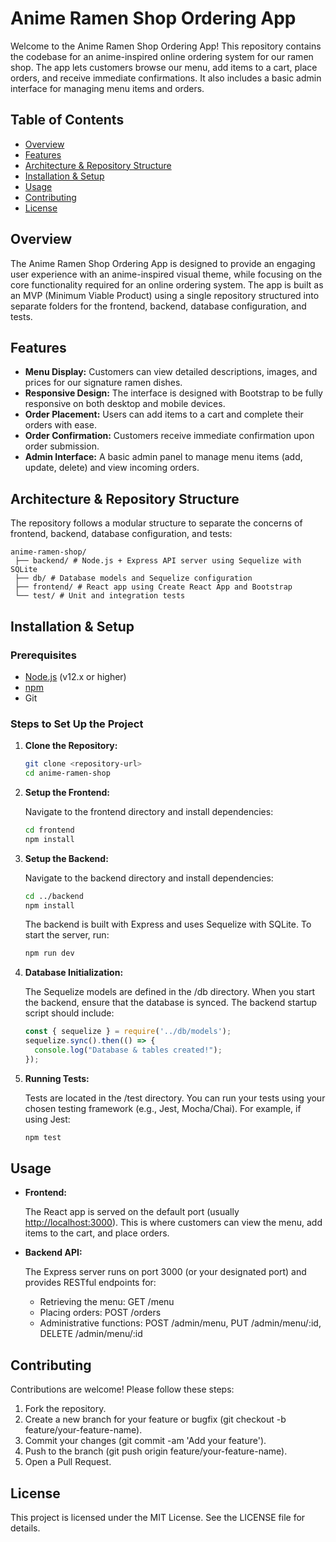 # Anime Ramen Shop Ordering App

Welcome to the Anime Ramen Shop Ordering App! This repository contains the codebase for an anime-inspired online ordering system for our ramen shop. The app lets customers browse our menu, add items to a cart, place orders, and receive immediate confirmations. It also includes a basic admin interface for managing menu items and orders.

## Table of Contents

- [Overview](#overview)
- [Features](#features)
- [Architecture & Repository Structure](#architecture--repository-structure)
- [Installation & Setup](#installation--setup)
- [Usage](#usage)
- [Contributing](#contributing)
- [License](#license)

## Overview

The Anime Ramen Shop Ordering App is designed to provide an engaging user experience with an anime-inspired visual theme, while focusing on the core functionality required for an online ordering system. The app is built as an MVP (Minimum Viable Product) using a single repository structured into separate folders for the frontend, backend, database configuration, and tests.

## Features

- **Menu Display:** Customers can view detailed descriptions, images, and prices for our signature ramen dishes.
- **Responsive Design:** The interface is designed with Bootstrap to be fully responsive on both desktop and mobile devices.
- **Order Placement:** Users can add items to a cart and complete their orders with ease.
- **Order Confirmation:** Customers receive immediate confirmation upon order submission.
- **Admin Interface:** A basic admin panel to manage menu items (add, update, delete) and view incoming orders.

## Architecture & Repository Structure

The repository follows a modular structure to separate the concerns of frontend, backend, database configuration, and tests:

```text
anime-ramen-shop/
 ├── backend/ # Node.js + Express API server using Sequelize with SQLite
 ├── db/ # Database models and Sequelize configuration
 ├── frontend/ # React app using Create React App and Bootstrap
 └── test/ # Unit and integration tests
```

## Installation & Setup

### Prerequisites

- [Node.js](https://nodejs.org/) (v12.x or higher)
- [npm](https://www.npmjs.com/)
- Git

### Steps to Set Up the Project

1. **Clone the Repository:**

   ```bash
   git clone <repository-url>
   cd anime-ramen-shop
   ```

2. **Setup the Frontend:**

    Navigate to the frontend directory and install dependencies:

    ```bash
    cd frontend
    npm install
    ```

3. **Setup the Backend:**

    Navigate to the backend directory and install dependencies:

    ```bash
    cd ../backend
    npm install
    ```

    The backend is built with Express and uses Sequelize with SQLite. To start the server, run:

    ```bash
    npm run dev
    ```

4. **Database Initialization:**

    The Sequelize models are defined in the /db directory. When you start the backend, ensure that the database is synced. The backend startup script should include:

    ```javascript
    const { sequelize } = require('../db/models');
    sequelize.sync().then(() => {
      console.log("Database & tables created!");
    });
    ```

5. **Running Tests:**

    Tests are located in the /test directory. You can run your tests using your chosen testing framework (e.g., Jest, Mocha/Chai). For example, if using Jest:

    ```bash
    npm test
    ```

## Usage

- **Frontend:**

    The React app is served on the default port (usually <http://localhost:3000>). This is where customers can view the menu, add items to the cart, and place orders.

- **Backend API:**

    The Express server runs on port 3000 (or your designated port) and provides RESTful endpoints for:

  - Retrieving the menu: GET /menu
  - Placing orders: POST /orders
  - Administrative functions: POST /admin/menu, PUT /admin/menu/:id, DELETE /admin/menu/:id

## Contributing

Contributions are welcome! Please follow these steps:

1. Fork the repository.
2. Create a new branch for your feature or bugfix (git checkout -b feature/your-feature-name).
3. Commit your changes (git commit -am 'Add your feature').
4. Push to the branch (git push origin feature/your-feature-name).
5. Open a Pull Request.

## License

This project is licensed under the MIT License. See the LICENSE file for details.
